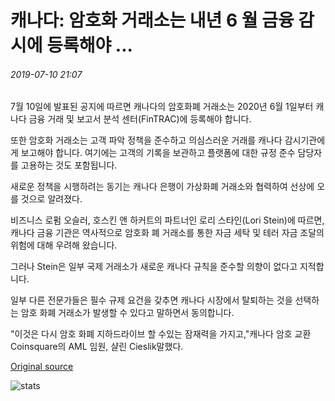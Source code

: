 # 캐나다: 암호화 거래소는 내년 6 월 금융 감시에 등록해야 ...

###### 2019-07-10 21:07

7월 10일에 발표된 공지에 따르면 캐나다의 암호화폐 거래소는 2020년 6월 1일부터 캐나다 금융 거래 및 보고서 분석 센터(FinTRAC)에 등록해야 합니다.

또한 암호화 거래소는 고객 파악 정책을 준수하고 의심스러운 거래를 캐나다 감시기관에게 보고해야 합니다. 여기에는 고객의 기록을 보관하고 플랫폼에 대한 규정 준수 담당자를 고용하는 것도 포함됩니다.

새로운 정책을 시행하려는 동기는 캐나다 은행이 가상화폐 거래소와 협력하여 선상에 오를 것으로 알려졌다.

비즈니스 로펌 오슬러, 호스킨 앤 하커트의 파트너인 로리 스타인(Lori Stein)에 따르면, 캐나다 금융 기관은 역사적으로 암호화 폐 거래소를 통한 자금 세탁 및 테러 자금 조달의 위험에 대해 우려해 왔습니다.

그러나 Stein은 일부 국제 거래소가 새로운 캐나다 규칙을 준수할 의향이 없다고 지적합니다.

일부 다른 전문가들은 필수 규제 요건을 갖추면 캐나다 시장에서 탈퇴하는 것을 선택하는 암호 화폐 거래소가 발생할 수 있다고 말하면서 동의합니다.

"이것은 다시 암호 화폐 지하드라이브 할 수있는 잠재력을 가지고,"캐나다 암호 교환 Coinsquare의 AML 임원, 샬린 Cieslik말했다.

[Original source](https://cointelegraph.com/news/canada-crypto-exchanges-must-register-with-financial-watchdog-next-june)

![stats](https://c.statcounter.com/11760860/0/a89fa40b/1/ "stats")